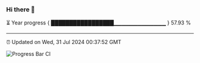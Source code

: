 ### Hi there 👋

⏳ Year progress { █████████████████▁▁▁▁▁▁▁▁▁▁▁▁▁ } 57.93 %

---

⏰ Updated on Wed, 31 Jul 2024 00:37:52 GMT

![Progress Bar CI](https://github.com/code-lakshay/GitHub-Actions-Demo/workflows/Progress%20Bar%20CI/badge.svg)
